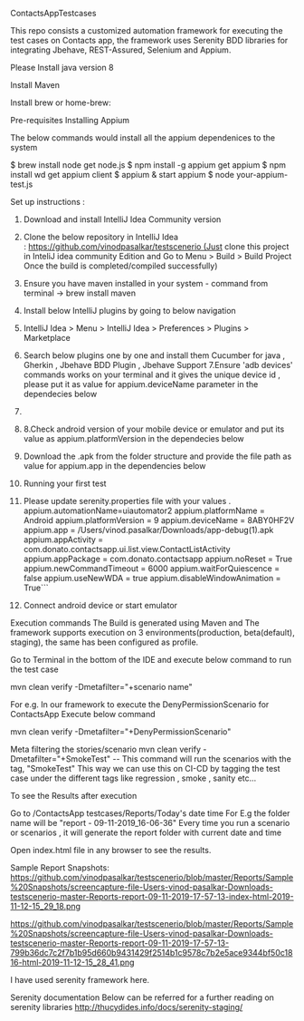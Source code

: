 ContactsAppTestcases

This repo consists a customized automation framework for executing the test cases on Contacts app, the framework uses Serenity BDD libraries for integrating Jbehave, REST-Assured, Selenium and Appium.

Please Install java version 8

Install Maven

Install brew  or home-brew: 

Pre-requisites Installing Appium 

The below commands would install all the appium dependenices to the system

$ brew install node get node.js 
$ npm install -g appium get appium 
$ npm install wd get appium client 
$ appium & start appium 
$ node your-appium-test.js

Set up instructions :
1. Download and install IntelliJ Idea Community version 
2. Clone the below repository in IntelliJ Idea : https://github.com/vinodpasalkar/testscenerio (Just clone this project in InteliJ idea community Edition and Go to Menu > Build > Build Project Once the build is completed/compiled successfully) 
3. Ensure you have maven installed in your system - command from terminal -> brew install maven 
4. Install below IntelliJ plugins by going to below navigation 
5. IntelliJ Idea > Menu > IntelliJ Idea > Preferences > Plugins > Marketplace 
6. Search below plugins one by one and install them Cucumber for java , Gherkin , Jbehave BDD Plugin , Jbehave Support 7.Ensure 'adb devices' commands works on your terminal and it gives the unique device id , please put it as value for appium.deviceName parameter in the dependecies below 
7. 
8. 8.Check android version of your mobile device or emulator and put its value as appium.platformVersion in the dependecies below 
9. Download the .apk from the folder structure and provide the file path as value for appium.app in the dependencies below 
10. Running your first test 
11. Please update  serenity.properties file with your values .
appium.automationName=uiautomator2
appium.platformName = Android
appium.platformVersion = 9
appium.deviceName  = 8ABY0HF2V
appium.app =  /Users/vinod.pasalkar/Downloads/app-debug(1).apk
appium.appActivity = com.donato.contactsapp.ui.list.view.ContactListActivity
appium.appPackage = com.donato.contactsapp
appium.noReset = True
appium.newCommandTimeout = 6000
appium.waitForQuiescence = false
appium.useNewWDA = true
appium.disableWindowAnimation = True```

9. Connect android device or start emulator

Execution commands
The Build is generated using Maven and The framework supports execution on 3 environments(production, beta(default), staging), the same has been configured as profile.

Go to Terminal in the bottom of the IDE and execute below command to run the test case

mvn clean verify -Dmetafilter="+scenario name"

For e.g. 
In our framework to execute the DenyPermissionScenario for ContactsApp
Execute below command
 
mvn clean verify -Dmetafilter="+DenyPermissionScenario"
  
  
Meta filtering the stories/scenario
mvn clean verify -Dmetafilter="+SmokeTest" -- This command will run the scenarios with the tag, "SmokeTest"
This way we can use this on CI-CD by tagging the test case under the different tags like regression , smoke , sanity etc...
  
To see the Results after execution
  
Go to  /ContactsApp testcases/Reports/Today's date time For E.g the folder name will be "report - 09-11-2019_16-06-36"
Every time you run a scenario or scenarios , it will generate the report folder with current date and time
  
Open index.html file in any browser to see the results.

Sample Report Snapshots:
https://github.com/vinodpasalkar/testscenerio/blob/master/Reports/Sample%20Snapshots/screencapture-file-Users-vinod-pasalkar-Downloads-testscenerio-master-Reports-report-09-11-2019-17-57-13-index-html-2019-11-12-15_29_18.png

https://github.com/vinodpasalkar/testscenerio/blob/master/Reports/Sample%20Snapshots/screencapture-file-Users-vinod-pasalkar-Downloads-testscenerio-master-Reports-report-09-11-2019-17-57-13-799b36dc7c2f7b1b95d660b9431429f2514b1c9578c7b2e5ace9344bf50c1816-html-2019-11-12-15_28_41.png
  
I have used serenity framework here.

Serenity documentation
Below can be referred for a further reading on serenity libraries http://thucydides.info/docs/serenity-staging/
